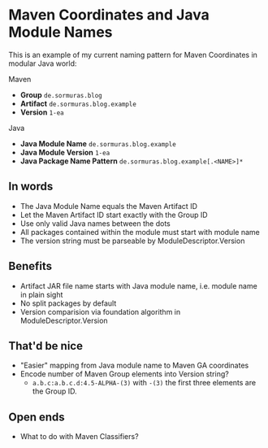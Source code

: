 # Maven Coordinates and Java Module Names

This is an example of my current naming pattern for Maven Coordinates in modular Java world: 

Maven

- **Group** `de.sormuras.blog`
- **Artifact** `de.sormuras.blog.example`
- **Version** `1-ea`

Java

- **Java Module Name** `de.sormuras.blog.example`
- **Java Module Version** `1-ea`
- **Java Package Name Pattern** `de.sormuras.blog.example[.<NAME>]*`

## In words
- The Java Module Name equals the Maven Artifact ID
- Let the Maven Artifact ID start exactly with the Group ID
- Use only valid Java names between the dots
- All packages contained within the module must start with module name
- The version string must be parseable by ModuleDescriptor.Version

## Benefits
- Artifact JAR file name starts with Java module name, i.e. module name in plain sight
- No split packages by default
- Version comparision via foundation algorithm in ModuleDescriptor.Version

## That'd be nice
- "Easier" mapping from Java module name to Maven GA coordinates
- Encode number of Maven Group elements into Version string?
  - `a.b.c:a.b.c.d:4.5-ALPHA-(3)` with `-(3)` the first three elements are the Group ID.

## Open ends
- What to do with Maven Classifiers?
